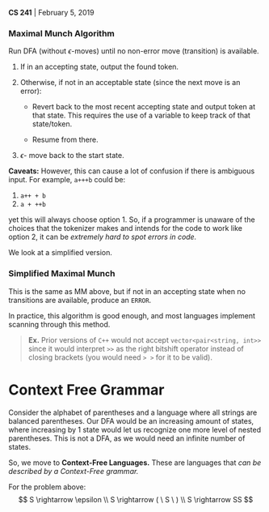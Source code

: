 __CS 241__ | February 5, 2019

### Maximal Munch Algorithm

Run DFA (without $\epsilon$-moves) until no non-error move (transition) is available.

1. If in an accepting state, output the found token.

2. Otherwise, if not in an acceptable state (since the next move is an error):

   -  Revert back to the most recent accepting state and output token at that state. This requires the use of a variable to keep track of that state/token.

   - Resume from there.

3. $\epsilon$- move back to the start state.

**Caveats:** However, this can cause a lot of confusion if there is ambiguous input. For example, `a+++b` could be:

1. `a++ + b`
2. `a + ++b`

yet this will always choose option 1. So, if a programmer is unaware of the choices that the tokenizer makes and intends for the code to work like option 2, it can be _extremely hard to spot errors in code._

We look at a simplified version.

### Simplified Maximal Munch

This is the same as MM above, but if not in an accepting state when no transitions are available, produce an `ERROR`.

In practice, this algorithm is good enough, and most languages implement scanning through this method. 

> **Ex.** Prior versions of `C++` would not accept `vector<pair<string, int>>` since it would interpret `>>` as the right bitshift operator instead of closing brackets (you would need `> >` for it to be valid).



# Context Free Grammar

Consider the alphabet of parentheses and a language where all strings are balanced parentheses. Our DFA would be an increasing amount of states, where increasing by 1 state would let us recognize one more level of nested parentheses. This is not a DFA, as we would need an infinite number of states.

So, we move to **Context-Free Languages.** These are languages that _can be described by a Context-Free grammar._

For the problem above:
$$
S \rightarrow \epsilon \\
S \rightarrow ( \ S \ ) \\
S \rightarrow SS
$$




